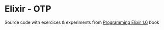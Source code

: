 # Elixir - OTP

Source code with exercices & experiments from [Programming Elixir 1.6](https://pragprog.com/titles/elixir16/programming-elixir-1-6/) book
